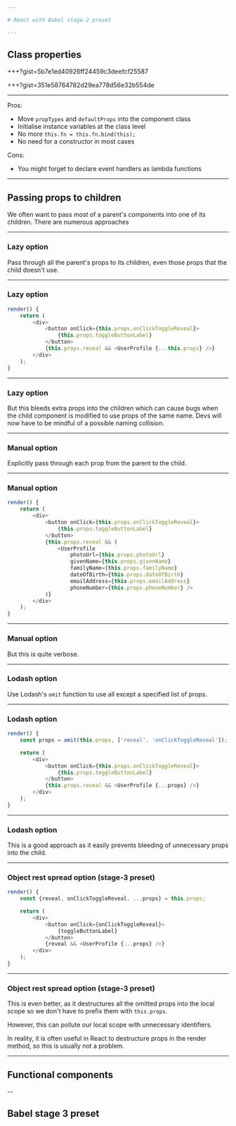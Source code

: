 ```yaml
---

# React with Babel stage-2 preset

---
```


## Class properties

+++?gist=5b7e1ed40926ff24459c3deefcf25587

+++?gist=351e58764782d29ea778d56e32b554de

---

Pros:

* Move `propTypes` and `defaultProps` into the component class
* Initialise instance variables at the class level
* No more `this.fn = this.fn.bind(this);`
* No need for a constructor in most cases

Cons:

* You might forget to declare event handlers as lambda functions

---

## Passing props to children

We often want to pass *most* of a parent's components into one of its children.
There are numerous approaches

---

### Lazy option

Pass through all the parent's props to its children, even those props that the
child doesn't use.

---

### Lazy option

```js
render() {
    return (
        <div>
            <button onClick={this.props.onClickToggleReveal}>
                {this.props.toggleButtonLabel}
            </button>
            {this.props.reveal && <UserProfile {...this.props} />}
        </div>
    );
}
```

---

### Lazy option

But this bleeds extra props into the children which can cause bugs when the
child component is modified to use props of the same name. Devs will now have
to be mindful of a possible naming collision.

---

### Manual option

Explicitly pass through each prop from the parent to the child.

---

### Manual option

```js
render() {
    return (
        <div>
            <button onClick={this.props.onClickToggleReveal}>
                {this.props.toggleButtonLabel}
            </button>
            {this.props.reveal && (
                <UserProfile
                    photoUrl={this.props.photoUrl}
                    givenName={this.props.givenName}
                    familyName={this.props.familyName}
                    dateOfBirth={this.props.dateOfBirth}
                    emailAddress={this.props.emailAddress}
                    phoneNumber={this.props.phoneNumber} />
            )}
        </div>
    );
}
```

---

### Manual option

But this is quite verbose.

---

### Lodash option

Use Lodash's `omit` function to use all except a specified list of props.

---

### Lodash option

```js
render() {
    const props = omit(this.props, ['reveal', 'onClickToggleReveal']);

    return (
        <div>
            <button onClick={this.props.onClickToggleReveal}>
                {this.props.toggleButtonLabel}
            </button>
            {this.props.reveal && <UserProfile {...props} />}
        </div>
    );
}
```

---

### Lodash option

This is a good approach as it easily prevents bleeding of unnecessary props
into the child.

---

### Object rest spread option (stage-3 preset)

```js
render() {
    const {reveal, onClickToggleReveal, ...props} = this.props;

    return (
        <div>
            <button onClick={onClickToggleReveal}>
                {toggleButtonLabel}
            </button>
            {reveal && <UserProfile {...props} />}
        </div>
    );
}
```

---

### Object rest spread option (stage-3 preset)

This is even better, as it destructures all the omitted props into the local
scope so we don't have to prefix them with `this.props`.

However, this can pollute our local scope with unnecessary identifiers.

In reality, it is often useful in React to destructure props in the render
method, so this is usually not a problem.

---

## Functional components

--

## Babel stage 3 preset

